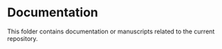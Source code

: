 # Documentation

This folder contains documentation or manuscripts related to the current repository.
